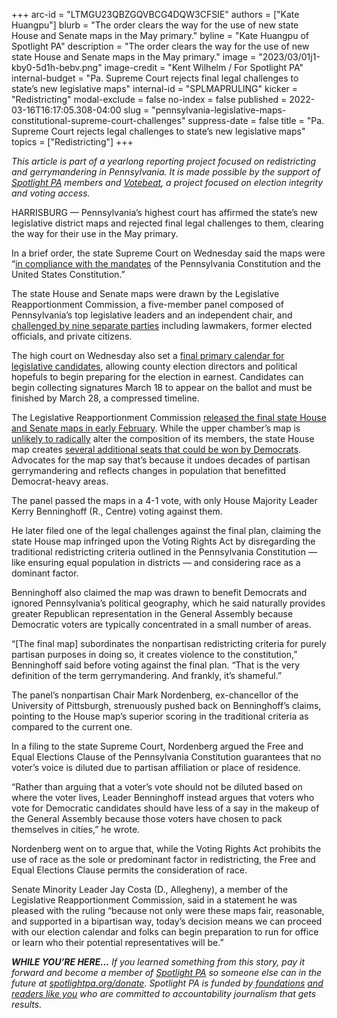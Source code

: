 +++
arc-id = "LTMGU23QBZGQVBCG4DQW3CFSIE"
authors = ["Kate Huangpu"]
blurb = "The order clears the way for the use of new state House and Senate maps in the May primary."
byline = "Kate Huangpu of Spotlight PA"
description = "The order clears the way for the use of new state House and Senate maps in the May primary."
image = "2023/03/01j1-kby0-5d1h-bebv.png"
image-credit = "Kent Wilhelm / For Spotlight PA"
internal-budget = "Pa. Supreme Court rejects final legal challenges to state’s new legislative maps"
internal-id = "SPLMAPRULING"
kicker = "Redistricting"
modal-exclude = false
no-index = false
published = 2022-03-16T16:17:05.308-04:00
slug = "pennsylvania-legislative-maps-constitutional-supreme-court-challenges"
suppress-date = false
title = "Pa. Supreme Court rejects legal challenges to state’s new legislative maps"
topics = ["Redistricting"]
+++

<i>This article is part of a yearlong reporting project focused on redistricting and gerrymandering in Pennsylvania. It is made possible by the support of </i><a href="https://www.spotlightpa.org/"><i>Spotlight PA</i></a><i> members and </i><a href="https://votebeat.org/"><i>Votebeat</i></a><i>, a project focused on election integrity and voting access.</i>

HARRISBURG — Pennsylvania’s highest court has affirmed the state’s new legislative district maps and rejected final legal challenges to them, clearing the way for their use in the May primary.

In a brief order, the state Supreme Court on Wednesday said the maps were “<a href="https://www.pacourts.us/Storage/media/pdfs/20220316/195610-lrcpetitonsforrevieworder.pdf">in compliance with the mandates</a> of the Pennsylvania Constitution and the United States Constitution.”

The state House and Senate maps were drawn by the Legislative Reapportionment Commission, a five-member panel composed of Pennsylvania’s top legislative leaders and an independent chair, and <a href="https://www.spotlightpa.org/news/2022/03/pennsylvania-redistricting-legal-challenges-complete-guide/">challenged by nine separate parties</a> including lawmakers, former elected officials, and private citizens.

<script src="https://www.spotlightpa.org/embed.js" async></script><div data-spl-embed-version="1" data-spl-src="https://www.spotlightpa.org/embeds/newsletter/"></div>

The high court on Wednesday also set a <a href="https://www.pacourts.us/Storage/media/pdfs/20220316/195658-569jadorder3-16-2022.pdf">final primary calendar for legislative candidates</a>, allowing county election directors and political hopefuls to begin preparing for the election in earnest. Candidates can begin collecting signatures March 18 to appear on the ballot and must be finished by March 28, a compressed timeline.

The Legislative Reapportionment Commission <a href="https://www.spotlightpa.org/news/2022/02/pennsylvania-redistricting-legislative-maps-final-vote/">released the final state House and Senate maps in early February</a>. While the upper chamber’s map is <a href="https://www.spotlightpa.org/news/2022/02/pennsylvania-redistricting-final-state-senate-map-analysis-score/">unlikely to radically</a> alter the composition of its members, the state House map creates <a href="https://www.spotlightpa.org/news/2022/02/pennsylvania-redistricting-final-state-house-map-analysis-score/">several additional seats that could be won by Democrats</a>. Advocates for the map say that’s because it undoes decades of partisan gerrymandering and reflects changes in population that benefitted Democrat-heavy areas.

The panel passed the maps in a 4-1 vote, with only House Majority Leader Kerry Benninghoff (R., Centre) voting against them.

He later filed one of the legal challenges against the final plan, claiming the state House map infringed upon the Voting Rights Act by disregarding the traditional redistricting criteria outlined in the Pennsylvania Constitution — like ensuring equal population in districts — and considering race as a dominant factor.

Benninghoff also claimed the map was drawn to benefit Democrats and ignored Pennsylvania’s political geography, which he said naturally provides greater Republican representation in the General Assembly because Democratic voters are typically concentrated in a small number of areas.

“[The final map] subordinates the nonpartisan redistricting criteria for purely partisan purposes in doing so, it creates violence to the constitution,” Benninghoff said before voting against the final plan. “That is the very definition of the term gerrymandering. And frankly, it’s shameful.”

The panel’s nonpartisan Chair Mark Nordenberg, ex-chancellor of the University of Pittsburgh, strenuously pushed back on Benninghoff’s claims, pointing to the House map’s superior scoring in the traditional criteria as compared to the current one.

In a filing to the state Supreme Court, Nordenberg argued the Free and Equal Elections Clause of the Pennsylvania Constitution guarantees that no voter’s voice is diluted due to partisan affiliation or place of residence.

<script src="https://www.spotlightpa.org/embed.js" async></script><div data-spl-embed-version="1" data-spl-src="https://www.spotlightpa.org/embeds/donate/"></div>

“Rather than arguing that a voter’s vote should not be diluted based on where the voter lives, Leader Benninghoff instead argues that voters who vote for Democratic candidates should have less of a say in the makeup of the General Assembly because those voters have chosen to pack themselves in cities,” he wrote.

Nordenberg went on to argue that, while the Voting Rights Act prohibits the use of race as the sole or predominant factor in redistricting, the Free and Equal Elections Clause permits the consideration of race.

Senate Minority Leader Jay Costa (D., Allegheny), a member of the Legislative Reapportionment Commission, said in a statement he was pleased with the ruling “because not only were these maps fair, reasonable, and supported in a bipartisan way, today’s decision means we can proceed with our election calendar and folks can begin preparation to run for office or learn who their potential representatives will be.”

<i><b>WHILE YOU’RE HERE...</b></i><i> If you learned something from this story, pay it forward and become a member of </i><a href="https://www.spotlightpa.org/"><i>Spotlight PA</i></a><i> so someone else can in the future at </i><a href="http://spotlightpa.org/donate"><i>spotlightpa.org/donate</i></a><i>. Spotlight PA is funded by</i><a href="https://www.spotlightpa.org/support"><i> foundations</i></a><i> </i><a href="https://www.spotlightpa.org/support"><i>and readers like you</i></a><i> who are committed to accountability journalism that gets results.</i>
